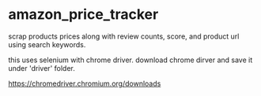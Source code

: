 # amazon_price_tracker

scrap products prices along with review counts, score, and product url using search keywords.

this uses selenium with chrome driver. download chrome dirver and save it under 'driver' folder.

https://chromedriver.chromium.org/downloads